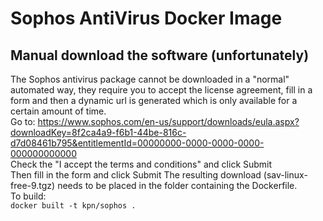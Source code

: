 # Sophos AntiVirus Docker Image

## Manual download the software (unfortunately)
The Sophos antivirus package cannot be downloaded in a "normal" automated way, they require you to accept the license agreement, fill in a form and then a dynamic url is generated which is only available for a certain amount of time.  
Go to:
https://www.sophos.com/en-us/support/downloads/eula.aspx?downloadKey=8f2ca4a9-f6b1-44be-816c-d7d08461b795&entitlementId=00000000-0000-0000-0000-000000000000  
Check the "I accept the terms and conditions" and click Submit  
Then fill in the form and click Submit
The resulting download (sav-linux-free-9.tgz) needs to be placed in the folder containing the Dockerfile.  
To build:  
`docker built -t kpn/sophos .`
